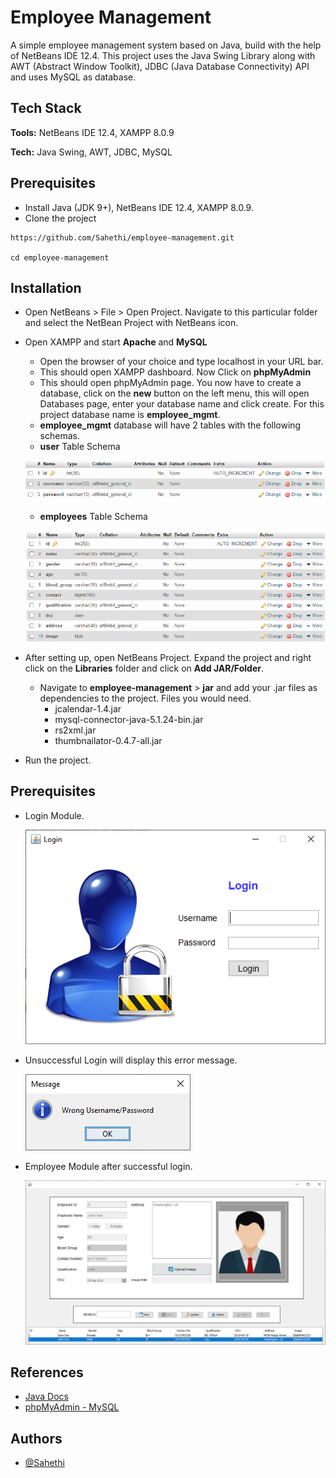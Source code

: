 
# Employee Management

A simple employee management system based on Java, build with the help of NetBeans IDE 12.4. This project uses the Java Swing Library along with AWT (Abstract Window Toolkit), JDBC (Java Database Connectivity) API and uses MySQL as database.

## Tech Stack

**Tools:** NetBeans IDE 12.4, XAMPP 8.0.9

**Tech:** Java Swing, AWT, JDBC, MySQL



  
## Prerequisites

* Install Java (JDK 9+), NetBeans IDE 12.4, XAMPP 8.0.9.
* Clone the project
```
https://github.com/Sahethi/employee-management.git

cd employee-management
```

## Installation 

* Open NetBeans > File > Open Project. Navigate to this particular folder and select the NetBean Project with NetBeans icon.
* Open XAMPP and start **Apache** and **MySQL**
    * Open the browser of your choice and type localhost in your URL bar. 
    * This should open XAMPP dashboard. Now Click on **phpMyAdmin** 
    * This should open phpMyAdmin page. You now have to create a database, click on the **new** button on the left menu, this will open Databases page, enter your database name and click create. For this project database name is **employee_mgmt**.
    * **employee_mgmt** database will have 2 tables with the following schemas.
    * **user** Table Schema

    ![User Schema](assets/userschema.PNG)
    * **employees** Table Schema
    
    ![Employees Schema](assets/employeesschema.PNG)
* After setting up, open NetBeans Project. Expand the project and right click on the **Libraries** folder and click on **Add JAR/Folder**. 
    * Navigate to **employee-management** > **jar** and add your .jar files as dependencies to the project. Files you would need.
        * jcalendar-1.4.jar
        * mysql-connector-java-5.1.24-bin.jar
        * rs2xml.jar
        * thumbnailator-0.4.7-all.jar
* Run the project.

## Prerequisites

* Login Module.


    ![Login Module](assets/Login.PNG)
* Unsuccessful Login will display this error message.


    ![Unsuccessful Login Message](assets/unsuccessfulLogin.PNG)
* Employee Module after successful login.

    ![Employees Module](assets/EmployeeDetails.PNG)

## References

* [Java Docs](https://docs.oracle.com/javase/8/docs/technotes/guides/jdbc/)
* [phpMyAdmin - MySQL](https://www.youtube.com/watch?v=IV6vGuHcQy8) 


## Authors

- [@Sahethi](https://www.github.com/Sahethi)